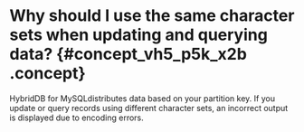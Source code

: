 # Why should I use the same character sets when updating and querying data? {#concept_vh5_p5k_x2b .concept}

HybridDB for MySQLdistributes data based on your partition key. If you update or query records using different character sets, an incorrect output is displayed due to encoding errors.

